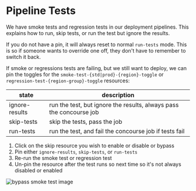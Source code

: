 # Pipeline Tests

We have smoke tests and regression tests in our deployment pipelines. 
This explains how to run, skip tests, or run the test but ignore the results.

If you do not have a pin, it will always reset to normal `run-tests` mode.
This is so if someone wants to override one off, they don't have to remember to switch it back.

If smoke or regressions tests are failing, but we still want to deploy, we can pin the toggles
for the `smoke-test-{std|prod}-{region}-toggle` or `regression-test-{region-group}-toggle` resources:

| state          | description                                                         |
|----------------|---------------------------------------------------------------------|
| ignore-results | run the test, but ignore the results, always pass the concourse job |
| skip-tests     | skip the tests, pass the job                                        |
| run-tests      | run the test, and fail the concourse job if tests fail              |

1. Click on the skip resource you wish to enable or disable or bypass
2. Pin either `ignore-results`, `skip-tests`, or `run-tests`
3. Re-run the smoke test or regression test
4. Un-pin the resource after the test runs so next time so it's not always disabled or enabled

![bypass smoke test image](../img/bypass-smoke-test.png)
